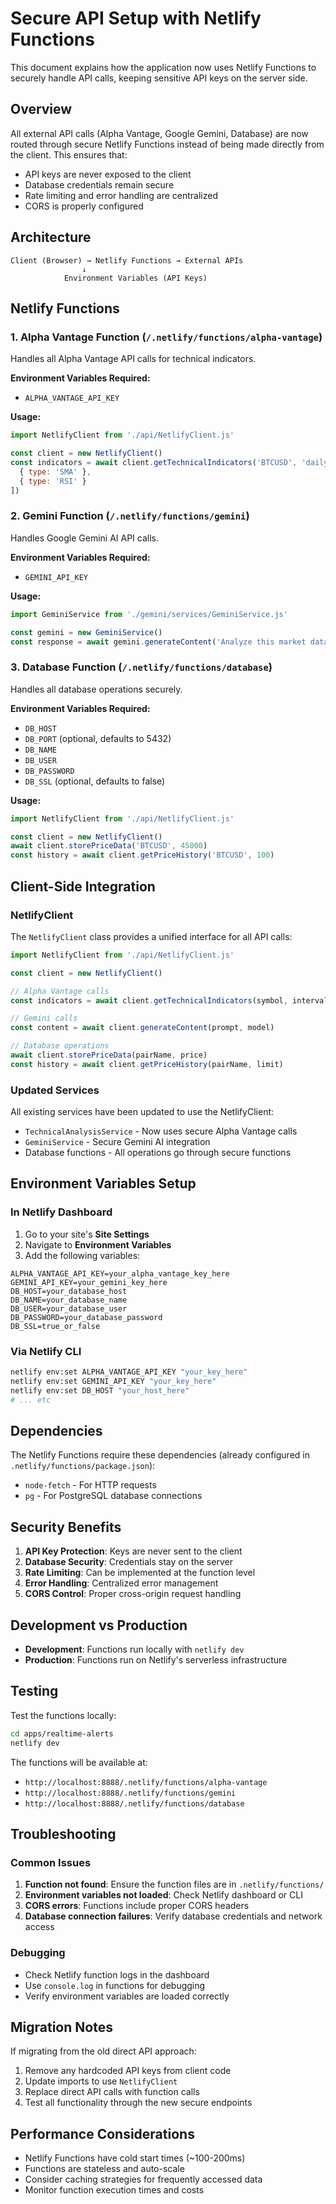# Secure API Setup with Netlify Functions

This document explains how the application now uses Netlify Functions to securely handle API calls, keeping sensitive API keys on the server side.

## Overview

All external API calls (Alpha Vantage, Google Gemini, Database) are now routed through secure Netlify Functions instead of being made directly from the client. This ensures that:

- API keys are never exposed to the client
- Database credentials remain secure
- Rate limiting and error handling are centralized
- CORS is properly configured

## Architecture

```
Client (Browser) → Netlify Functions → External APIs
                ↓
            Environment Variables (API Keys)
```

## Netlify Functions

### 1. Alpha Vantage Function (`/.netlify/functions/alpha-vantage`)

Handles all Alpha Vantage API calls for technical indicators.

**Environment Variables Required:**
- `ALPHA_VANTAGE_API_KEY`

**Usage:**
```javascript
import NetlifyClient from './api/NetlifyClient.js'

const client = new NetlifyClient()
const indicators = await client.getTechnicalIndicators('BTCUSD', 'daily', [
  { type: 'SMA' },
  { type: 'RSI' }
])
```

### 2. Gemini Function (`/.netlify/functions/gemini`)

Handles Google Gemini AI API calls.

**Environment Variables Required:**
- `GEMINI_API_KEY`

**Usage:**
```javascript
import GeminiService from './gemini/services/GeminiService.js'

const gemini = new GeminiService()
const response = await gemini.generateContent('Analyze this market data...')
```

### 3. Database Function (`/.netlify/functions/database`)

Handles all database operations securely.

**Environment Variables Required:**
- `DB_HOST`
- `DB_PORT` (optional, defaults to 5432)
- `DB_NAME`
- `DB_USER`
- `DB_PASSWORD`
- `DB_SSL` (optional, defaults to false)

**Usage:**
```javascript
import NetlifyClient from './api/NetlifyClient.js'

const client = new NetlifyClient()
await client.storePriceData('BTCUSD', 45000)
const history = await client.getPriceHistory('BTCUSD', 100)
```

## Client-Side Integration

### NetlifyClient

The `NetlifyClient` class provides a unified interface for all API calls:

```javascript
import NetlifyClient from './api/NetlifyClient.js'

const client = new NetlifyClient()

// Alpha Vantage calls
const indicators = await client.getTechnicalIndicators(symbol, interval, indicators)

// Gemini calls
const content = await client.generateContent(prompt, model)

// Database operations
await client.storePriceData(pairName, price)
const history = await client.getPriceHistory(pairName, limit)
```

### Updated Services

All existing services have been updated to use the NetlifyClient:

- `TechnicalAnalysisService` - Now uses secure Alpha Vantage calls
- `GeminiService` - Secure Gemini AI integration
- Database functions - All operations go through secure functions

## Environment Variables Setup

### In Netlify Dashboard

1. Go to your site's **Site Settings**
2. Navigate to **Environment Variables**
3. Add the following variables:

```
ALPHA_VANTAGE_API_KEY=your_alpha_vantage_key_here
GEMINI_API_KEY=your_gemini_key_here
DB_HOST=your_database_host
DB_NAME=your_database_name
DB_USER=your_database_user
DB_PASSWORD=your_database_password
DB_SSL=true_or_false
```

### Via Netlify CLI

```bash
netlify env:set ALPHA_VANTAGE_API_KEY "your_key_here"
netlify env:set GEMINI_API_KEY "your_key_here"
netlify env:set DB_HOST "your_host_here"
# ... etc
```

## Dependencies

The Netlify Functions require these dependencies (already configured in `.netlify/functions/package.json`):

- `node-fetch` - For HTTP requests
- `pg` - For PostgreSQL database connections

## Security Benefits

1. **API Key Protection**: Keys are never sent to the client
2. **Database Security**: Credentials stay on the server
3. **Rate Limiting**: Can be implemented at the function level
4. **Error Handling**: Centralized error management
5. **CORS Control**: Proper cross-origin request handling

## Development vs Production

- **Development**: Functions run locally with `netlify dev`
- **Production**: Functions run on Netlify's serverless infrastructure

## Testing

Test the functions locally:

```bash
cd apps/realtime-alerts
netlify dev
```

The functions will be available at:
- `http://localhost:8888/.netlify/functions/alpha-vantage`
- `http://localhost:8888/.netlify/functions/gemini`
- `http://localhost:8888/.netlify/functions/database`

## Troubleshooting

### Common Issues

1. **Function not found**: Ensure the function files are in `.netlify/functions/`
2. **Environment variables not loaded**: Check Netlify dashboard or CLI
3. **CORS errors**: Functions include proper CORS headers
4. **Database connection failures**: Verify database credentials and network access

### Debugging

- Check Netlify function logs in the dashboard
- Use `console.log` in functions for debugging
- Verify environment variables are loaded correctly

## Migration Notes

If migrating from the old direct API approach:

1. Remove any hardcoded API keys from client code
2. Update imports to use `NetlifyClient`
3. Replace direct API calls with function calls
4. Test all functionality through the new secure endpoints

## Performance Considerations

- Netlify Functions have cold start times (~100-200ms)
- Functions are stateless and auto-scale
- Consider caching strategies for frequently accessed data
- Monitor function execution times and costs
